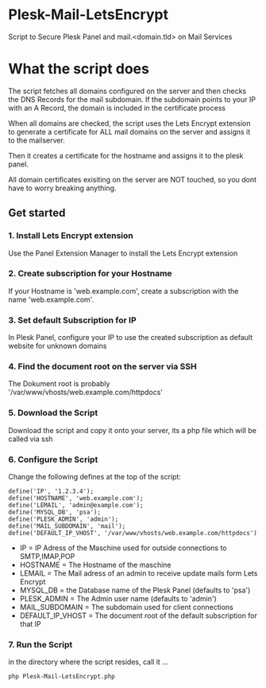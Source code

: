 # Plesk-Mail-LetsEncrypt
Script to Secure Plesk Panel and mail.&lt;domain.tld> on Mail Services

# What the script does

The script fetches all domains configured on the server and then checks the DNS Records for the mail subdomain.
If the subdomain points to your IP with an A Record, the domain is included in the certificate process

When all domains are checked, the script uses the Lets Encrypt extension to generate a certificate for ALL mail domains on the server and assigns it to the mailserver.

Then it creates a certificate for the hostname and assigns it to the plesk panel.

All domain certificates exisiting on the server are NOT touched, so you dont have to worry breaking anything.

## Get started

### 1. Install Lets Encrypt extension

Use the Panel Extension Manager to install the Lets Encrypt extension

### 2. Create subscription for your Hostname

If your Hostname is 'web.example.com', create a subscription with the name 'web.example.com'.

### 3. Set default Subscription for IP

In Plesk Panel, configure your IP to use the created subscription as default website for unknown domains

### 4. Find the document root on the server via SSH

The Dokument root is probably '/var/www/vhosts/web.example.com/httpdocs'

### 5. Download the Script

Download the script and copy it onto your server, its a php file which will be called via ssh

### 6. Configure the Script

Change the following defines at the top of the script:

```
define('IP', '1.2.3.4');
define('HOSTNAME', 'web.example.com');
define('LEMAIL', 'admin@example.com');
define('MYSQL_DB', 'psa');
define('PLESK_ADMIN', 'admin');
define('MAIL_SUBDOMAIN', 'mail');
define('DEFAULT_IP_VHOST', '/var/www/vhosts/web.example.com/httpdocs')
```

- IP = IP Adress of the Maschine used for outside connections to SMTP,IMAP,POP
- HOSTNAME = The Hostname of the maschine
- LEMAIL = The Mail adress of an admin to receive update mails form Lets Encrypt
- MYSQL_DB = the Database name of the Plesk Panel (defaults to 'psa')
- PLESK_ADMIN = The Admin user name (defaults to 'admin')
- MAIL_SUBDOMAIN = The subdomain used for client connections
- DEFAULT_IP_VHOST = The document root of the default subscription for that IP

### 7. Run the Script

in the directory where the script resides, call it ...

```
php Plesk-Mail-LetsEncrypt.php
```
